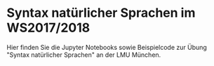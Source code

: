 # Syntax natürlicher Sprachen im WS2017/2018

Hier finden Sie die Jupyter Notebooks sowie Beispielcode zur Übung "Syntax natürlicher Sprachen" an der LMU München.
